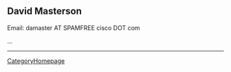 

## David Masterson

Email: damaster AT SPAMFREE cisco DOT com 

... 



---

 [CategoryHomepage](CategoryHomepage) 
